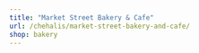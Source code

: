 ```yaml
---
title: "Market Street Bakery & Cafe"
url: /chehalis/market-street-bakery-and-cafe/
shop: bakery
---
```

